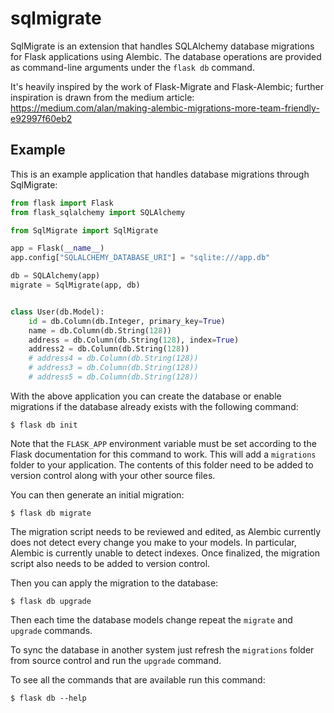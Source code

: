# sqlmigrate

SqlMigrate is an extension that handles SQLAlchemy database migrations for Flask applications using Alembic. 
The database operations are provided as command-line arguments under the `flask db` command.

It's heavily inspired by the work of Flask-Migrate and Flask-Alembic; further inspiration is drawn from the 
medium article: https://medium.com/alan/making-alembic-migrations-more-team-friendly-e92997f60eb2

[//]: # (Installation)

[//]: # (------------)

[//]: # ()
[//]: # (Install SqlMigrate with `pip`:)

[//]: # ()
[//]: # (    pip install nldcsc[flask_plugins])

Example
-------

This is an example application that handles database migrations through SqlMigrate:

```python
from flask import Flask
from flask_sqlalchemy import SQLAlchemy

from SqlMigrate import SqlMigrate

app = Flask(__name__)
app.config["SQLALCHEMY_DATABASE_URI"] = "sqlite:///app.db"

db = SQLAlchemy(app)
migrate = SqlMigrate(app, db)


class User(db.Model):
    id = db.Column(db.Integer, primary_key=True)
    name = db.Column(db.String(128))
    address = db.Column(db.String(128), index=True)
    address2 = db.Column(db.String(128))
    # address4 = db.Column(db.String(128))
    # address3 = db.Column(db.String(128))
    # address5 = db.Column(db.String(128))
```

With the above application you can create the database or enable migrations if the database already exists with the following command:

    $ flask db init

Note that the `FLASK_APP` environment variable must be set according to the Flask documentation for this command to work. This will add a `migrations` folder to your application. The contents of this folder need to be added to version control along with your other source files. 

You can then generate an initial migration:

    $ flask db migrate
    
The migration script needs to be reviewed and edited, as Alembic currently does not detect every change you make to your models. In particular, Alembic is currently unable to detect indexes. Once finalized, the migration script also needs to be added to version control.

Then you can apply the migration to the database:

    $ flask db upgrade
    
Then each time the database models change repeat the `migrate` and `upgrade` commands.

To sync the database in another system just refresh the `migrations` folder from source control and run the `upgrade` command.

To see all the commands that are available run this command:

    $ flask db --help
